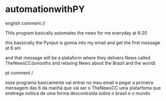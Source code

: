 # automationwithPY
english comment //

THis program basically automates the news for me everyday at 6:20 

this bassically the Pynput is gonna into my email and get the first message at 6 am 

and that message will be a plataform where they delivers News called TheNewsCC(smooths and relaxing News about the Brazil and the world) 


pt comment /

esse programa basicamente vai entrar no meu email e pegar a primeira mensagem das 6 da manhã que vai ser o TheNewsCC 
uma platarfoma que enetrega notiica de uma forma descontraida sobre o brasil e o mundo 
